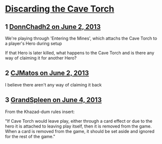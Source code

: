 # [Discarding the Cave Torch](https://community.fantasyflightgames.com/topic/84633-discarding-the-cave-torch/)

## 1 [DonnChadh2 on June 2, 2013](https://community.fantasyflightgames.com/topic/84633-discarding-the-cave-torch/?do=findComment&comment=801070)

We're playing through 'Entering the Mines', which attachs the Cave Torch to a player's Hero during setup

If that Hero is later killed, what happens to the Cave Torch and is there any way of claiming it for another Hero?

## 2 [CJMatos on June 2, 2013](https://community.fantasyflightgames.com/topic/84633-discarding-the-cave-torch/?do=findComment&comment=801162)

I believe there aren't any way of claiming it back

## 3 [GrandSpleen on June 4, 2013](https://community.fantasyflightgames.com/topic/84633-discarding-the-cave-torch/?do=findComment&comment=801509)

From the Khazad-dum rules insert: 

"If Cave Torch would leave play, either through a card effect or due to the hero it is attached to leaving play itself, then it is removed from the game. When a card is removed from the game, it should be set aside and ignored for the rest of the game."

